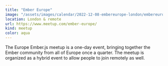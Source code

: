 ```yaml
---
title: "Ember Europe"
image: "/assets/images/calendar/2022-12-08-embereurope-london/embereuropelogo.svg"
location: London & remote
url: https://www.meetup.com/ember-europe/
kind: meetup
color: aqua
---
```


The Europe Ember.js meetup is a one-day event, bringing together the Ember
community from all of Europe once a quarter. The meetup is organized as a hybrid
event to allow people to join remotely as well.
